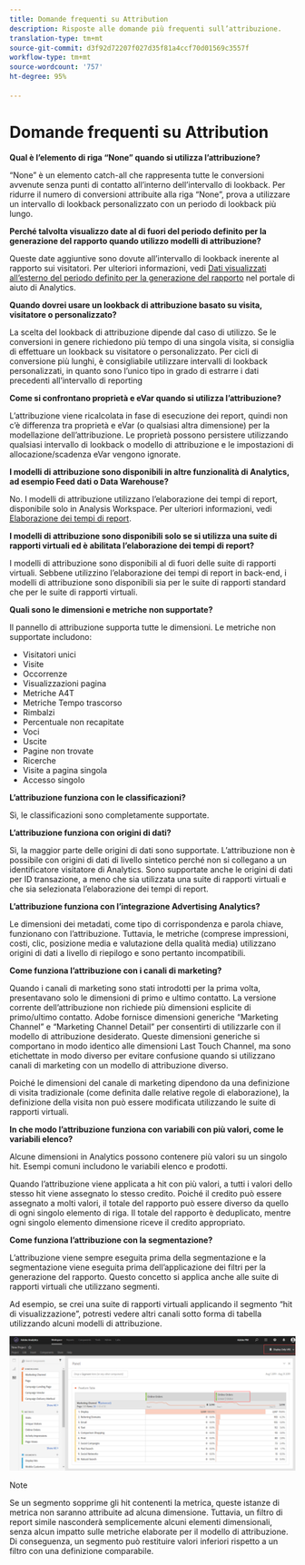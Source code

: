 ```yaml
---
title: Domande frequenti su Attribution
description: Risposte alle domande più frequenti sull’attribuzione.
translation-type: tm+mt
source-git-commit: d3f92d72207f027d35f81a4ccf70d01569c3557f
workflow-type: tm+mt
source-wordcount: '757'
ht-degree: 95%

---
```



# Domande frequenti su Attribution

**Qual è l’elemento di riga “None” quando si utilizza l’attribuzione?**

“None” è un elemento catch-all che rappresenta tutte le conversioni avvenute senza punti di contatto all’interno dell’intervallo di lookback. Per ridurre il numero di conversioni attribuite alla riga “None”, prova a utilizzare un intervallo di lookback personalizzato con un periodo di lookback più lungo.

**Perché talvolta visualizzo date al di fuori del periodo definito per la generazione del rapporto quando utilizzo modelli di attribuzione?**

Queste date aggiuntive sono dovute all’intervallo di lookback inerente al rapporto sui visitatori. Per ulteriori informazioni, vedi [Dati visualizzati all’esterno del periodo definito per la generazione del rapporto](https://helpx.adobe.com/it/analytics/kb/data-appearing-outside-reporting-window.html) nel portale di aiuto di Analytics.

**Quando dovrei usare un lookback di attribuzione basato su visita, visitatore o personalizzato?**

La scelta del lookback di attribuzione dipende dal caso di utilizzo. Se le conversioni in genere richiedono più tempo di una singola visita, si consiglia di effettuare un lookback su visitatore o personalizzato. Per cicli di conversione più lunghi, è consigliabile utilizzare intervalli di lookback personalizzati, in quanto sono l’unico tipo in grado di estrarre i dati precedenti all’intervallo di reporting

**Come si confrontano proprietà e eVar quando si utilizza l’attribuzione?**

L’attribuzione viene ricalcolata in fase di esecuzione dei report, quindi non c’è differenza tra proprietà e eVar (o qualsiasi altra dimensione) per la modellazione dell’attribuzione. Le proprietà possono persistere utilizzando qualsiasi intervallo di lookback o modello di attribuzione e le impostazioni di allocazione/scadenza eVar vengono ignorate.

**I modelli di attribuzione sono disponibili in altre funzionalità di Analytics, ad esempio Feed dati o Data Warehouse?**

No. I modelli di attribuzione utilizzano l’elaborazione dei tempi di report, disponibile solo in Analysis Workspace. Per ulteriori informazioni, vedi [Elaborazione dei tempi di report](/help/components/vrs/vrs-report-time-processing.md).

**I modelli di attribuzione sono disponibili solo se si utilizza una suite di rapporti virtuali ed è abilitata l’elaborazione dei tempi di report?**

I modelli di attribuzione sono disponibili al di fuori delle suite di rapporti virtuali. Sebbene utilizzino l’elaborazione dei tempi di report in back-end, i modelli di attribuzione sono disponibili sia per le suite di rapporti standard che per le suite di rapporti virtuali.

**Quali sono le dimensioni e metriche non supportate?**

Il pannello di attribuzione supporta tutte le dimensioni. Le metriche non supportate includono:

* Visitatori unici
* Visite
* Occorrenze
* Visualizzazioni pagina
* Metriche A4T
* Metriche Tempo trascorso
* Rimbalzi
* Percentuale non recapitate
* Voci
* Uscite
* Pagine non trovate
* Ricerche
* Visite a pagina singola
* Accesso singolo

**L’attribuzione funziona con le classificazioni?**

Sì, le classificazioni sono completamente supportate.

**L’attribuzione funziona con origini di dati?**

Sì, la maggior parte delle origini di dati sono supportate. L’attribuzione non è possibile con origini di dati di livello sintetico perché non si collegano a un identificatore visitatore di Analytics. Sono supportate anche le origini di dati per ID transazione, a meno che sia utilizzata una suite di rapporti virtuali e che sia selezionata l’elaborazione dei tempi di report.

**L’attribuzione funziona con l’integrazione Advertising Analytics?**

Le dimensioni dei metadati, come tipo di corrispondenza e parola chiave, funzionano con l’attribuzione. Tuttavia, le metriche (comprese impressioni, costi, clic, posizione media e valutazione della qualità media) utilizzano origini di dati a livello di riepilogo e sono pertanto incompatibili.

**Come funziona l’attribuzione con i canali di marketing?**

Quando i canali di marketing sono stati introdotti per la prima volta, presentavano solo le dimensioni di primo e ultimo contatto. La versione corrente dell’attribuzione non richiede più dimensioni esplicite di primo/ultimo contatto. Adobe fornisce dimensioni generiche “Marketing Channel” e “Marketing Channel Detail” per consentirti di utilizzarle con il modello di attribuzione desiderato. Queste dimensioni generiche si comportano in modo identico alle dimensioni Last Touch Channel, ma sono etichettate in modo diverso per evitare confusione quando si utilizzano canali di marketing con un modello di attribuzione diverso.

Poiché le dimensioni del canale di marketing dipendono da una definizione di visita tradizionale (come definita dalle relative regole di elaborazione), la definizione della visita non può essere modificata utilizzando le suite di rapporti virtuali.

**In che modo l’attribuzione funziona con variabili con più valori, come le variabili elenco?**

Alcune dimensioni in Analytics possono contenere più valori su un singolo hit. Esempi comuni includono le variabili elenco e prodotti.

Quando l’attribuzione viene applicata a hit con più valori, a tutti i valori dello stesso hit viene assegnato lo stesso credito. Poiché il credito può essere assegnato a molti valori, il totale del rapporto può essere diverso da quello di ogni singolo elemento di riga. Il totale del rapporto è deduplicato, mentre ogni singolo elemento dimensione riceve il credito appropriato.

**Come funziona l’attribuzione con la segmentazione?**

L’attribuzione viene sempre eseguita prima della segmentazione e la segmentazione viene eseguita prima dell’applicazione dei filtri per la generazione del rapporto. Questo concetto si applica anche alle suite di rapporti virtuali che utilizzano segmenti.

Ad esempio, se crei una suite di rapporti virtuali applicando il segmento “hit di visualizzazione”, potresti vedere altri canali sotto forma di tabella utilizzando alcuni modelli di attribuzione.

![Suite di rapporti virtuali di sola visualizzazione](assets/vrs-aiq-example.png)

>[!NOTE]
>
>Se un segmento sopprime gli hit contenenti la metrica, queste istanze di metrica non saranno attribuite ad alcuna dimensione. Tuttavia, un filtro di report simile nasconderà semplicemente alcuni elementi dimensionali, senza alcun impatto sulle metriche elaborate per il modello di attribuzione. Di conseguenza, un segmento può restituire valori inferiori rispetto a un filtro con una definizione comparabile.
